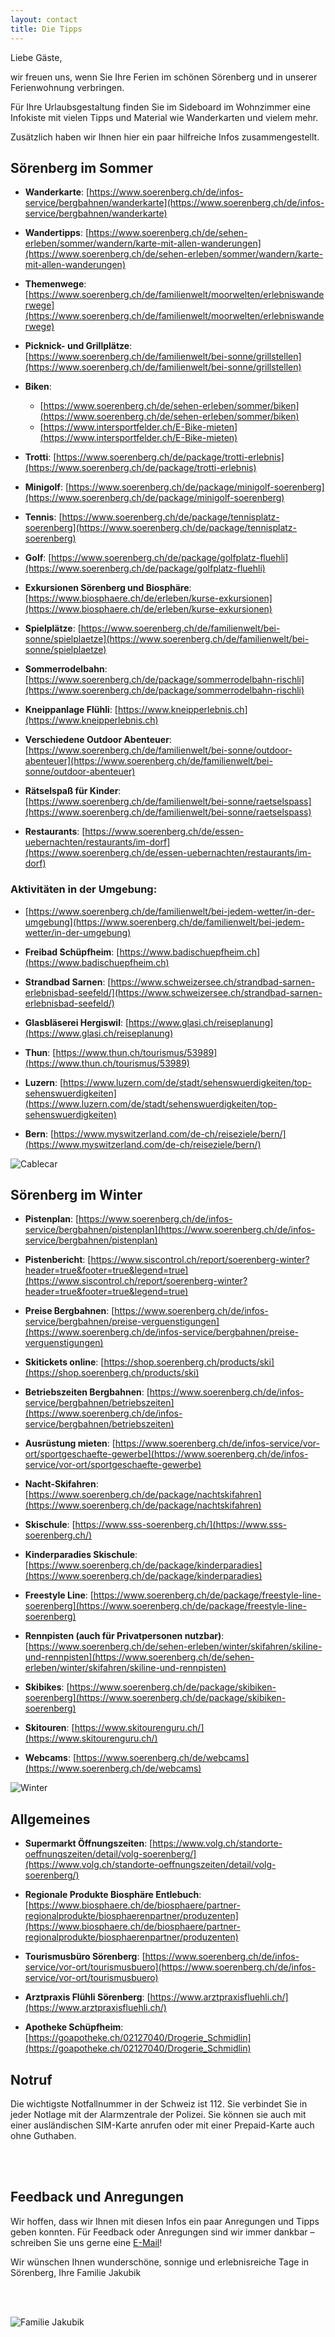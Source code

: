 ```yaml
---
layout: contact
title: Die Tipps
---
```


Liebe Gäste,

wir freuen uns, wenn Sie Ihre Ferien im schönen Sörenberg und in unserer Ferienwohnung verbringen.

Für Ihre Urlaubsgestaltung finden Sie im Sideboard im Wohnzimmer eine Infokiste mit vielen Tipps und Material wie Wanderkarten und vielem mehr.

Zusätzlich haben wir Ihnen hier ein paar hilfreiche Infos zusammengestellt.


## Sörenberg im Sommer 
- **Wanderkarte**: [https://www.soerenberg.ch/de/infos-service/bergbahnen/wanderkarte](https://www.soerenberg.ch/de/infos-service/bergbahnen/wanderkarte)

- **Wandertipps**: [https://www.soerenberg.ch/de/sehen-erleben/sommer/wandern/karte-mit-allen-wanderungen](https://www.soerenberg.ch/de/sehen-erleben/sommer/wandern/karte-mit-allen-wanderungen)

- **Themenwege**: [https://www.soerenberg.ch/de/familienwelt/moorwelten/erlebniswanderwege](https://www.soerenberg.ch/de/familienwelt/moorwelten/erlebniswanderwege)

- **Picknick- und Grillplätze**: [https://www.soerenberg.ch/de/familienwelt/bei-sonne/grillstellen](https://www.soerenberg.ch/de/familienwelt/bei-sonne/grillstellen)

- **Biken**: 
  - [https://www.soerenberg.ch/de/sehen-erleben/sommer/biken](https://www.soerenberg.ch/de/sehen-erleben/sommer/biken)
  - [https://www.intersportfelder.ch/E-Bike-mieten](https://www.intersportfelder.ch/E-Bike-mieten)

- **Trotti**: [https://www.soerenberg.ch/de/package/trotti-erlebnis](https://www.soerenberg.ch/de/package/trotti-erlebnis)

- **Minigolf**: [https://www.soerenberg.ch/de/package/minigolf-soerenberg](https://www.soerenberg.ch/de/package/minigolf-soerenberg)

- **Tennis**: [https://www.soerenberg.ch/de/package/tennisplatz-soerenberg](https://www.soerenberg.ch/de/package/tennisplatz-soerenberg)

- **Golf**: [https://www.soerenberg.ch/de/package/golfplatz-fluehli](https://www.soerenberg.ch/de/package/golfplatz-fluehli)

- **Exkursionen Sörenberg und Biosphäre**: [https://www.biosphaere.ch/de/erleben/kurse-exkursionen](https://www.biosphaere.ch/de/erleben/kurse-exkursionen)

- **Spielplätze**: [https://www.soerenberg.ch/de/familienwelt/bei-sonne/spielplaetze](https://www.soerenberg.ch/de/familienwelt/bei-sonne/spielplaetze)

- **Sommerrodelbahn**: [https://www.soerenberg.ch/de/package/sommerrodelbahn-rischli](https://www.soerenberg.ch/de/package/sommerrodelbahn-rischli)

- **Kneippanlage Flühli**: [https://www.kneipperlebnis.ch](https://www.kneipperlebnis.ch)

- **Verschiedene Outdoor Abenteuer**: [https://www.soerenberg.ch/de/familienwelt/bei-sonne/outdoor-abenteuer](https://www.soerenberg.ch/de/familienwelt/bei-sonne/outdoor-abenteuer)

- **Rätselspaß für Kinder**: [https://www.soerenberg.ch/de/familienwelt/bei-sonne/raetselspass](https://www.soerenberg.ch/de/familienwelt/bei-sonne/raetselspass)

- **Restaurants**: [https://www.soerenberg.ch/de/essen-uebernachten/restaurants/im-dorf](https://www.soerenberg.ch/de/essen-uebernachten/restaurants/im-dorf)

### Aktivitäten in der Umgebung:
- [https://www.soerenberg.ch/de/familienwelt/bei-jedem-wetter/in-der-umgebung](https://www.soerenberg.ch/de/familienwelt/bei-jedem-wetter/in-der-umgebung)

- **Freibad Schüpfheim**: [https://www.badischuepfheim.ch](https://www.badischuepfheim.ch)

- **Strandbad Sarnen**: [https://www.schweizersee.ch/strandbad-sarnen-erlebnisbad-seefeld/](https://www.schweizersee.ch/strandbad-sarnen-erlebnisbad-seefeld/)

- **Glasbläserei Hergiswil**: [https://www.glasi.ch/reiseplanung](https://www.glasi.ch/reiseplanung)

- **Thun**: [https://www.thun.ch/tourismus/53989](https://www.thun.ch/tourismus/53989)

- **Luzern**: [https://www.luzern.com/de/stadt/sehenswuerdigkeiten/top-sehenswuerdigkeiten](https://www.luzern.com/de/stadt/sehenswuerdigkeiten/top-sehenswuerdigkeiten)

- **Bern**: [https://www.myswitzerland.com/de-ch/reiseziele/bern/](https://www.myswitzerland.com/de-ch/reiseziele/bern/)


![Cablecar](https://raw.githubusercontent.com/ferienwohnung-flueehuetten-soerenberg/ferienwohnung-flueehuetten-soerenberg.github.io/master/assets/images/banners/summercable.png)


## Sörenberg im Winter

- **Pistenplan**: [https://www.soerenberg.ch/de/infos-service/bergbahnen/pistenplan](https://www.soerenberg.ch/de/infos-service/bergbahnen/pistenplan)
- **Pistenbericht**: [https://www.siscontrol.ch/report/soerenberg-winter?header=true&footer=true&legend=true](https://www.siscontrol.ch/report/soerenberg-winter?header=true&footer=true&legend=true)
- **Preise Bergbahnen**: [https://www.soerenberg.ch/de/infos-service/bergbahnen/preise-verguenstigungen](https://www.soerenberg.ch/de/infos-service/bergbahnen/preise-verguenstigungen)

- **Skitickets online**: [https://shop.soerenberg.ch/products/ski](https://shop.soerenberg.ch/products/ski)

- **Betriebszeiten Bergbahnen**: [https://www.soerenberg.ch/de/infos-service/bergbahnen/betriebszeiten](https://www.soerenberg.ch/de/infos-service/bergbahnen/betriebszeiten)

- **Ausrüstung mieten**: [https://www.soerenberg.ch/de/infos-service/vor-ort/sportgeschaefte-gewerbe](https://www.soerenberg.ch/de/infos-service/vor-ort/sportgeschaefte-gewerbe)

- **Nacht-Skifahren**: [https://www.soerenberg.ch/de/package/nachtskifahren](https://www.soerenberg.ch/de/package/nachtskifahren)

- **Skischule**: [https://www.sss-soerenberg.ch/](https://www.sss-soerenberg.ch/)

- **Kinderparadies Skischule**: [https://www.soerenberg.ch/de/package/kinderparadies](https://www.soerenberg.ch/de/package/kinderparadies)

- **Freestyle Line**: [https://www.soerenberg.ch/de/package/freestyle-line-soerenberg](https://www.soerenberg.ch/de/package/freestyle-line-soerenberg)

- **Rennpisten (auch für Privatpersonen nutzbar)**: [https://www.soerenberg.ch/de/sehen-erleben/winter/skifahren/skiline-und-rennpisten](https://www.soerenberg.ch/de/sehen-erleben/winter/skifahren/skiline-und-rennpisten)

- **Skibikes**: [https://www.soerenberg.ch/de/package/skibiken-soerenberg](https://www.soerenberg.ch/de/package/skibiken-soerenberg)

- **Skitouren**: [https://www.skitourenguru.ch/](https://www.skitourenguru.ch/)

- **Webcams**: [https://www.soerenberg.ch/de/webcams](https://www.soerenberg.ch/de/webcams)

![Winter](https://raw.githubusercontent.com/ferienwohnung-flueehuetten-soerenberg/ferienwohnung-flueehuetten-soerenberg.github.io/master/assets/images/banners/wintersunset.png)


## Allgemeines

- **Supermarkt Öffnungszeiten**: [https://www.volg.ch/standorte-oeffnungszeiten/detail/volg-soerenberg/](https://www.volg.ch/standorte-oeffnungszeiten/detail/volg-soerenberg/)

- **Regionale Produkte Biosphäre Entlebuch**: [https://www.biosphaere.ch/de/biosphaere/partner-regionalprodukte/biosphaerenpartner/produzenten](https://www.biosphaere.ch/de/biosphaere/partner-regionalprodukte/biosphaerenpartner/produzenten)

- **Tourismusbüro Sörenberg**: [https://www.soerenberg.ch/de/infos-service/vor-ort/tourismusbuero](https://www.soerenberg.ch/de/infos-service/vor-ort/tourismusbuero)

- **Arztpraxis Flühli Sörenberg**: [https://www.arztpraxisfluehli.ch/](https://www.arztpraxisfluehli.ch/)

- **Apotheke Schüpfheim**: [https://goapotheke.ch/02127040/Drogerie_Schmidlin](https://goapotheke.ch/02127040/Drogerie_Schmidlin)

## Notruf

Die wichtigste Notfallnummer in der Schweiz ist 112. Sie verbindet Sie in jeder Notlage mit der Alarmzentrale der Polizei. Sie können sie auch mit einer ausländischen SIM-Karte anrufen oder mit einer Prepaid-Karte auch ohne Guthaben.


<br>

<br>

## Feedback und Anregungen

Wir hoffen, dass wir Ihnen mit diesen Infos ein paar Anregungen und Tipps geben konnten.
Für Feedback oder Anregungen sind wir immer dankbar – schreiben Sie uns gerne eine <i class="fa fa-envelope"></i> <a href = "mailto: ws.jakubik@t-online.de"> E-Mail</a>!

Wir wünschen Ihnen wunderschöne, sonnige und erlebnisreiche Tage in Sörenberg,
Ihre Familie Jakubik


<br>

<br>

![Familie Jakubik](https://raw.githubusercontent.com/ferienwohnung-flueehuetten-soerenberg/ferienwohnung-flueehuetten-soerenberg.github.io/master/assets/images/banners/hosts.png)
